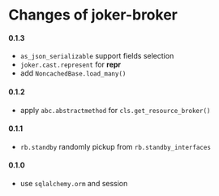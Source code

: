 
Changes of joker-broker
=======================

#### 0.1.3
* `as_json_serializable` support fields selection
* `joker.cast.represent` for __repr__
* add `NoncachedBase.load_many()`

#### 0.1.2
* apply `abc.abstractmethod` for `cls.get_resource_broker()`


#### 0.1.1
* `rb.standby` randomly pickup from `rb.standby_interfaces`


#### 0.1.0
* use `sqlalchemy.orm` and session
